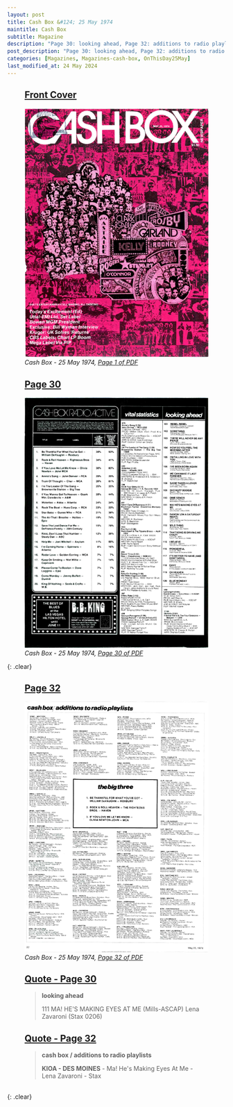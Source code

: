 ```yaml
---
layout: post
title: Cash Box &#124; 25 May 1974
maintitle: Cash Box
subtitle: Magazine
description: "Page 30: looking ahead, Page 32: additions to radio playlists"
post_description: "Page 30: looking ahead, Page 32: additions to radio playlists"
categories: [Magazines, Magazines-cash-box, OnThisDay25May]
last_modified_at: 24 May 2024
---
```


<figure class="fig1">
<h2 id="infobox1"><a href="#infobox1">Front Cover</a></h2>
<a href="/assets/images/magazines/cash-box/1974-05-25-01-cash-box.png"><img src="/assets/images/magazines/cash-box/1974-05-25-01-cash-box.png" class="full-width zoom-in" /></a>
<cite>Cash Box - 25 May 1974, <a class="external-link" href="https://www.worldradiohistory.com/Archive-All-Music/Cash-Box/70s/1974/CB-1974-05-25.pdf">Page 1 of PDF</a></cite>
</figure>

<figure class="fig2">
<h2 id="infobox2"><a href="#infobox2">Page 30</a></h2>
<a href="/assets/images/magazines/cash-box/1974-05-25-30-cash-box.png"><img src="/assets/images/magazines/cash-box/1974-05-25-30-cash-box.png" class="full-width zoom-in" /></a>
<cite>Cash Box - 25 May 1974, <a class="external-link" href="https://www.worldradiohistory.com/Archive-All-Music/Cash-Box/70s/1974/CB-1974-05-25.pdf#page=30">Page 30 of PDF</a></cite>
</figure>

{: .clear}

<figure class="fig1">
<h2 id="infobox3"><a href="#infobox3">Page 32</a></h2>
<a href="/assets/images/magazines/cash-box/1974-05-25-32-cash-box.png"><img src="/assets/images/magazines/cash-box/1974-05-25-32-cash-box.png" class="full-width zoom-in" /></a>
<cite>Cash Box - 25 May 1974, <a class="external-link" href="https://www.worldradiohistory.com/Archive-All-Music/Cash-Box/70s/1974/CB-1974-05-25.pdf#page=32">Page 32 of PDF</a></cite>
</figure>

<figure class="fig2">
<h2 id="infobox4"><a href="#infobox4">Quote - Page 30</a></h2>
<blockquote>
<p><strong>looking ahead</strong></p>
<p>111 MA! HE'S MAKING EYES AT ME (Mills-ASCAP) Lena Zavaroni (Stax 0206)</p>
</blockquote>
<h2 id="infobox5"><a href="#infobox5">Quote - Page 32</a></h2>
<blockquote>
<p><strong>cash box / additions to radio playlists</strong></p>
<p><strong>KIOA - DES MOINES</strong> - Ma! He's Making Eyes At Me - Lena Zavaroni - Stax</p>
</blockquote>
</figure>

<br />{: .clear}

